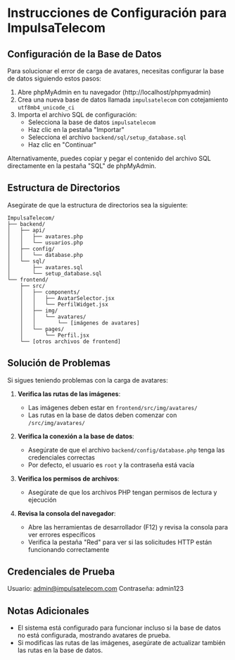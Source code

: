 # Instrucciones de Configuración para ImpulsaTelecom

## Configuración de la Base de Datos

Para solucionar el error de carga de avatares, necesitas configurar la base de datos siguiendo estos pasos:

1. Abre phpMyAdmin en tu navegador (http://localhost/phpmyadmin)
2. Crea una nueva base de datos llamada `impulsatelecom` con cotejamiento `utf8mb4_unicode_ci`
3. Importa el archivo SQL de configuración:
   - Selecciona la base de datos `impulsatelecom`
   - Haz clic en la pestaña "Importar"
   - Selecciona el archivo `backend/sql/setup_database.sql`
   - Haz clic en "Continuar"

Alternativamente, puedes copiar y pegar el contenido del archivo SQL directamente en la pestaña "SQL" de phpMyAdmin.

## Estructura de Directorios

Asegúrate de que la estructura de directorios sea la siguiente:

```
ImpulsaTelecom/
├── backend/
│   ├── api/
│   │   ├── avatares.php
│   │   └── usuarios.php
│   ├── config/
│   │   └── database.php
│   └── sql/
│       ├── avatares.sql
│       └── setup_database.sql
└── frontend/
    ├── src/
    │   ├── components/
    │   │   ├── AvatarSelector.jsx
    │   │   └── PerfilWidget.jsx
    │   ├── img/
    │   │   └── avatares/
    │   │       └── [imágenes de avatares]
    │   └── pages/
    │       └── Perfil.jsx
    └── [otros archivos de frontend]
```

## Solución de Problemas

Si sigues teniendo problemas con la carga de avatares:

1. **Verifica las rutas de las imágenes**: 
   - Las imágenes deben estar en `frontend/src/img/avatares/`
   - Las rutas en la base de datos deben comenzar con `/src/img/avatares/`

2. **Verifica la conexión a la base de datos**:
   - Asegúrate de que el archivo `backend/config/database.php` tenga las credenciales correctas
   - Por defecto, el usuario es `root` y la contraseña está vacía

3. **Verifica los permisos de archivos**:
   - Asegúrate de que los archivos PHP tengan permisos de lectura y ejecución

4. **Revisa la consola del navegador**:
   - Abre las herramientas de desarrollador (F12) y revisa la consola para ver errores específicos
   - Verifica la pestaña "Red" para ver si las solicitudes HTTP están funcionando correctamente

## Credenciales de Prueba

Usuario: admin@impulsatelecom.com
Contraseña: admin123

## Notas Adicionales

- El sistema está configurado para funcionar incluso si la base de datos no está configurada, mostrando avatares de prueba.
- Si modificas las rutas de las imágenes, asegúrate de actualizar también las rutas en la base de datos.
